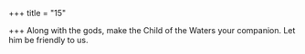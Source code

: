 +++
title = "15"

+++
Along with the gods, make the Child of the Waters your companion. Let him be friendly to us.  